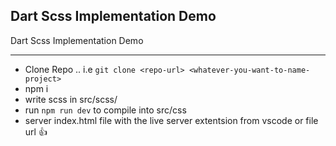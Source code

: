 ## Dart Scss Implementation Demo
 Dart Scss Implementation Demo
 ___
 
 
 - Clone Repo .. i.e `git clone <repo-url> <whatever-you-want-to-name-project>`
  - npm i
  - write scss in src/scss/
  - run `npm run dev` to compile into src/css
  - server index.html file with the live server extentsion from vscode or file url 👍
